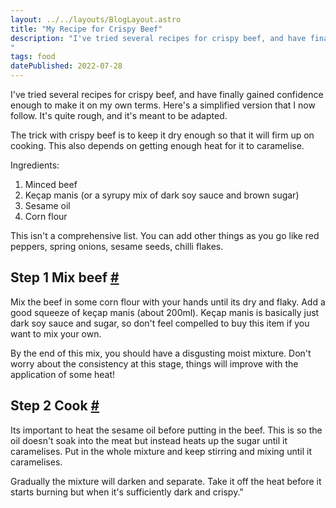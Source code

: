 ```yaml
---
layout: ../../layouts/BlogLayout.astro
title: "My Recipe for Crispy Beef"
description: "I've tried several recipes for crispy beef, and have finally gained confidence enough to make it on my own terms. Here's a simplified version that I now follow. It's quite rough, and it's meant to be adapted.
"
tags: food
datePublished: 2022-07-28
---
```

I've tried several recipes for crispy beef, and have finally gained confidence enough to make it on my own terms. Here's a simplified version that I now follow. It's quite rough, and it's meant to be adapted.

The trick with crispy beef is to keep it dry enough so that it will firm up on cooking. This also depends on getting enough heat for it to caramelise.

Ingredients:

1.  Minced beef
2.  Keçap manis (or a syrupy mix of dark soy sauce and brown sugar)
3.  Sesame oil
4.  Corn flour

This isn't a comprehensive list. You can add other things as you go like red peppers, spring onions, sesame seeds, chilli flakes.

## Step 1 Mix beef [#](https://deliciousreverie.co.uk/posts/crispy-beef-recipe/#step-1-mix-beef)

Mix the beef in some corn flour with your hands until its dry and flaky. Add a good squeeze of keçap manis (about 200ml). Keçap manis is basically just dark soy sauce and sugar, so don't feel compelled to buy this item if you want to mix your own.

By the end of this mix, you should have a disgusting moist mixture. Don't worry about the consistency at this stage, things will improve with the application of some heat!

## Step 2 Cook [#](https://deliciousreverie.co.uk/posts/crispy-beef-recipe/#step-2-cook)

Its important to heat the sesame oil before putting in the beef. This is so the oil doesn't soak into the meat but instead heats up the sugar until it caramelises. Put in the whole mixture and keep stirring and mixing until it caramelises.

Gradually the mixture will darken and separate. Take it off the heat before it starts burning but when it's sufficiently dark and crispy."